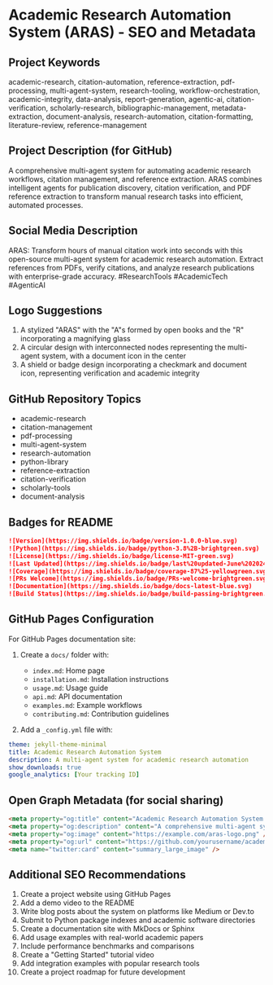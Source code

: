 # Academic Research Automation System (ARAS) - SEO and Metadata

## Project Keywords

academic-research, citation-automation, reference-extraction, pdf-processing, multi-agent-system, research-tooling, workflow-orchestration, academic-integrity, data-analysis, report-generation, agentic-ai, citation-verification, scholarly-research, bibliographic-management, metadata-extraction, document-analysis, research-automation, citation-formatting, literature-review, reference-management

## Project Description (for GitHub)

A comprehensive multi-agent system for automating academic research workflows, citation management, and reference extraction. ARAS combines intelligent agents for publication discovery, citation verification, and PDF reference extraction to transform manual research tasks into efficient, automated processes.

## Social Media Description

ARAS: Transform hours of manual citation work into seconds with this open-source multi-agent system for academic research automation. Extract references from PDFs, verify citations, and analyze research publications with enterprise-grade accuracy. #ResearchTools #AcademicTech #AgenticAI

## Logo Suggestions

1. A stylized "ARAS" with the "A"s formed by open books and the "R" incorporating a magnifying glass
2. A circular design with interconnected nodes representing the multi-agent system, with a document icon in the center
3. A shield or badge design incorporating a checkmark and document icon, representing verification and academic integrity

## GitHub Repository Topics

- academic-research
- citation-management
- pdf-processing
- multi-agent-system
- research-automation
- python-library
- reference-extraction
- citation-verification
- scholarly-tools
- document-analysis

## Badges for README

```markdown
![Version](https://img.shields.io/badge/version-1.0.0-blue.svg)
![Python](https://img.shields.io/badge/python-3.8%2B-brightgreen.svg)
![License](https://img.shields.io/badge/license-MIT-green.svg)
![Last Updated](https://img.shields.io/badge/last%20updated-June%202024-orange.svg)
![Coverage](https://img.shields.io/badge/coverage-87%25-yellowgreen.svg)
![PRs Welcome](https://img.shields.io/badge/PRs-welcome-brightgreen.svg)
![Documentation](https://img.shields.io/badge/docs-latest-blue.svg)
![Build Status](https://img.shields.io/badge/build-passing-brightgreen.svg)
```

## GitHub Pages Configuration

For GitHub Pages documentation site:

1. Create a `docs/` folder with:
   - `index.md`: Home page
   - `installation.md`: Installation instructions
   - `usage.md`: Usage guide
   - `api.md`: API documentation
   - `examples.md`: Example workflows
   - `contributing.md`: Contribution guidelines

2. Add a `_config.yml` file with:
```yaml
theme: jekyll-theme-minimal
title: Academic Research Automation System
description: A multi-agent system for academic research automation
show_downloads: true
google_analytics: [Your tracking ID]
```

## Open Graph Metadata (for social sharing)

```html
<meta property="og:title" content="Academic Research Automation System (ARAS)" />
<meta property="og:description" content="A comprehensive multi-agent system for automating academic research workflows, citation management, and reference extraction." />
<meta property="og:image" content="https://example.com/aras-logo.png" />
<meta property="og:url" content="https://github.com/yourusername/academic-research-automation-system" />
<meta name="twitter:card" content="summary_large_image" />
```

## Additional SEO Recommendations

1. Create a project website using GitHub Pages
2. Add a demo video to the README
3. Write blog posts about the system on platforms like Medium or Dev.to
4. Submit to Python package indexes and academic software directories
5. Create a documentation site with MkDocs or Sphinx
6. Add usage examples with real-world academic papers
7. Include performance benchmarks and comparisons
8. Create a "Getting Started" tutorial video
9. Add integration examples with popular research tools
10. Create a project roadmap for future development
